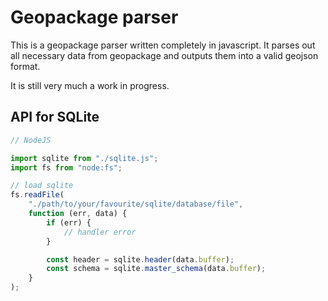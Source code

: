 # Geopackage parser

This is a geopackage parser written completely in javascript.
It parses out all necessary data from geopackage and outputs them into a valid geojson format.

It is still very much a work in progress.

## API for SQLite

```javascript
// NodeJS

import sqlite from "./sqlite.js";
import fs from "node:fs";

// load sqlite
fs.readFile(
    "./path/to/your/favourite/sqlite/database/file",
    function (err, data) {
        if (err) {
            // handler error
        }

        const header = sqlite.header(data.buffer);
        const schema = sqlite.master_schema(data.buffer);
    }
);
```